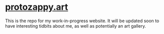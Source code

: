 # [protozappy.art](https://protozappy.art)
This is the repo for my work-in-progress website. It will be updated soon to have interesting tidbits about me, as well as potentially an art gallery.
